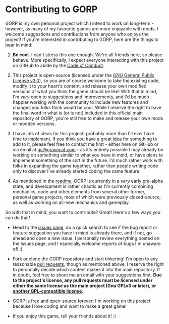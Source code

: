 # Contributing to GORP

GORP is my own personal project which I intend to work on long-term - however, as many of my favourite games are more enjoyable with mods, I welcome suggestions and contributions from anyone who enjoys the project! If you're interested in contributing to GORP, here are the things to bear in mind:

1. **Be cool.** I can't stress this one enough. We're all friends here, so please behave. More specifically, I expect everyone interacting with this project on GitHub to abide by the [Code of Conduct](CODE_OF_CONDUCT.md).

2. This project is open-source (licensed under the [GNU General Public License v3.0](../LICENSE)), so you are of course welcome to take the existing code, modify it to your heart's content, and release your own modified versions of what you think the game should be like! With that in mind, I'm *very* open to suggestions and improvements, and I'd be much happier working with the community to include new features and changes you folks think would be cool. While I reserve the right to have the final word in what is (or is not) included in this official main repository of GORP, you're still free to make and release your own mods or modded versions.

3. I have lots of ideas for this project; probably more than I'll ever have time to implement. If you think you have a great idea for something to add to it, please feel free to contact me first - either here on GitHub or via email at [gc@gravecat.com](mailto:gc@gravecat.com) - as it's entirely possible I may already be working on something similar to what you have in mind, or have plans to implement something of the sort in the future. I'd much rather work with folks in expanding the game together, rather than people writing code only to discover I've already started coding the same feature.

4. As mentioned in the [readme](README.md), GORP is currently in a *very* early pre-alpha state, and development is rather chaotic as I'm currently combining mechanics, code and other elements from several other former, personal game projects, most of which were previously closed-source, as well as working on all-new mechanics and gameplay.

So with that in mind, you want to contribute? Great! Here's a few ways you can do that!

* Head to the [issues page](https://github.com/Gravecat/gorp/issues), do a quick search to see if the bug report or feature suggestion you have in mind is already there, and if not, go ahead and open a new issue. I personally review everything posted on the issues page, and I especially welcome reports of bugs I'm unaware of! :)

* Fork or clone the GORP repository and start tinkering! I'm open to any reasonable [pull requests](https://github.com/Gravecat/gorp/pulls), though as mentioned above, I reserve the right to personally decide which content makes it into the main repository. If in doubt, feel free to shoot me an email with your suggestions first. **Due to the project's license, any pull requests must be licensed under either the same license as the main project (Gnu GPLv3 or later), or [another GPL-compatible license](https://www.gnu.org/licenses/license-list.en.html#GPLCompatibleLicenses).**

* GORP is free and open-source forever; I'm working on this project because I love coding and want to make a great game!

* If you enjoy this game, tell your friends about it! :)
